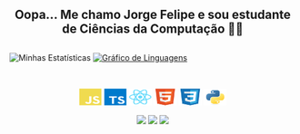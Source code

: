 <h2 align=center>Oopa... Me chamo Jorge Felipe e sou estudante de Ciências da Computação 🐱‍💻</h2>

##

![Minhas Estatísticas](https://github-readme-stats.vercel.app/api?username=JjorgeF&show_icons=true&theme=transparent&align=center)<a>   </a>
[![Gráfico de Linguagens](https://github-readme-stats.vercel.app/api/top-langs/?username=JjorgeF&layout=compact&theme=transparent&align=center)](https://github.com/JjorgeF/github-readme-stats)

##

<div align=center><br>
  <img align="center" alt="javascript" height="30" width="40" src="https://raw.githubusercontent.com/devicons/devicon/master/icons/javascript/javascript-plain.svg">
  <img align="center" alt="typescript" height="30" width="40" src="https://raw.githubusercontent.com/devicons/devicon/master/icons/typescript/typescript-plain.svg">
  <img align="center" alt="reactjs" height="30" width="40" src="https://raw.githubusercontent.com/devicons/devicon/master/icons/react/react-original.svg">
  <img align="center" alt="html" height="30" width="40" src="https://raw.githubusercontent.com/devicons/devicon/master/icons/html5/html5-original.svg">
  <img align="center" alt="css" height="30" width="40" src="https://raw.githubusercontent.com/devicons/devicon/master/icons/css3/css3-original.svg">
  <img align="center" alt="python" height="30" width="40" src="https://raw.githubusercontent.com/devicons/devicon/master/icons/python/python-original.svg">
</div>

<br>

<div align=center>
  <a href = "mailto:joregfelipe0299@gmail.com"><img src="https://img.shields.io/badge/-Gmail-%23333?style=for-the-badge&logo=gmail&logoColor=white" target="_blank"></a>
  <a href="https://www.linkedin.com/in/jorge-felipe-silva-71477a192" target="_blank"><img src="https://img.shields.io/badge/-LinkedIn-%230077B5?style=for-the-badge&logo=linkedin&logoColor=white" target="_blank"></a>
  <a href="https://www.linkedin.com/in/jorge-felipe-silva-71477a192" target="_blank"><img src="https://img.shields.io/badge/-Web_site-%23333?style=for-the-badge&logo=web_site&logoColor=white" target="_blank"></a>
</div>
